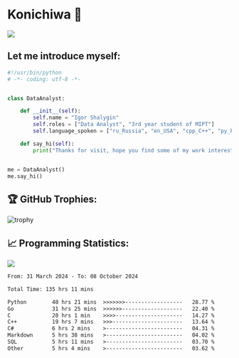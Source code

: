 # Konichiwa 👋
![](https://komarev.com/ghpvc/?username=IgorFandre&color=brightgreen)

## Let me introduce myself:
```py
#!/usr/bin/python
# -*- coding: utf-8 -*-


class DataAnalyst:

    def __init__(self):
        self.name = "Igor Shalygin"
        self.roles = ["Data Analyst", "3rd year student of MIPT"]
        self.language_spoken = ["ru_Russia", "en_USA", "cpp_C++", "py_Python", "go_Golang"]

    def say_hi(self):
        print("Thanks for visit, hope you find some of my work interesting.")


me = DataAnalyst()
me.say_hi()
```

## 🏆 GitHub Trophies:
![trophy](https://github-profile-trophy.vercel.app/?username=IgorFandre&title=MultiLanguage,Repositories,Commits,Experience,PullRequest,Reviews)

## 📈 Programming Statistics:

![](https://github-profile-summary-cards.vercel.app/api/cards/profile-details?username=IgorFandre&theme=solarized_dark)

<!--START_SECTION:waka-->

```txt
From: 31 March 2024 - To: 08 October 2024

Total Time: 135 hrs 11 mins

Python        40 hrs 21 mins  >>>>>>>------------------   28.77 %
Go            31 hrs 25 mins  >>>>>>-------------------   22.40 %
C             20 hrs 1 min    >>>>---------------------   14.27 %
C++           19 hrs 7 mins   >>>----------------------   13.64 %
C#            6 hrs 2 mins    >------------------------   04.31 %
Markdown      5 hrs 38 mins   >------------------------   04.02 %
SQL           5 hrs 11 mins   >------------------------   03.70 %
Other         5 hrs 4 mins    >------------------------   03.62 %
```

<!--END_SECTION:waka-->

